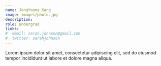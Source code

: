 ```yaml
---
name: JongYoung Kang
image: images/photo.jpg
description: 
role: undergrad
links:
#  email: sarah.johnson@gmail.com
#  twitter: sarahjohnson
---
```


Lorem ipsum dolor sit amet, consectetur adipiscing elit, sed do eiusmod tempor incididunt ut labore et dolore magna aliqua.